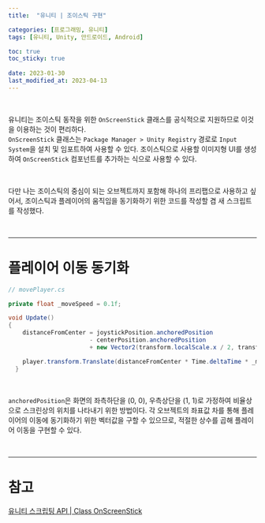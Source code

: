 ```yaml
---
title:  "유니티 | 조이스틱 구현"

categories: [프로그래밍, 유니티]
tags: [유니티, Unity, 안드로이드, Android]

toc: true
toc_sticky: true
 
date: 2023-01-30
last_modified_at: 2023-04-13
---
```


<br>

유니티는 조이스틱 동작을 위한 `OnScreenStick` 클래스를 공식적으로 지원하므로 이것을 이용하는 것이 편리하다.  
`OnScreenStick` 클래스는 `Package Manager > Unity Registry` 경로로 `Input System`을 설치 및 임포트하여 사용할 수 있다. 조이스틱으로 사용할 이미지형 UI를 생성하여 `OnScreenStick` 컴포넌트를 추가하는 식으로 사용할 수 있다.

<br>

다만 나는 조이스틱의 중심이 되는 오브젝트까지 포함해 하나의 프리팹으로 사용하고 싶어서, 조이스틱과 플레이어의 움직임을 동기화하기 위한 코드를 작성할 겸 새 스크립트를 작성했다.

<br>

---

# 플레이어 이동 동기화

```cs
// movePlayer.cs

private float _moveSpeed = 0.1f;

void Update()
{
    distanceFromCenter = joystickPosition.anchoredPosition
                       - centerPosition.anchoredPosition
                       + new Vector2(transform.localScale.x / 2, transform.localScale.y / 2);

    player.transform.Translate(distanceFromCenter * Time.deltaTime * _moveSpeed);
  }
```

<br>

`anchoredPosition`은 화면의 좌측하단을 (0, 0), 우측상단을 (1, 1)로 가정하여 비율상으로 스크린상의 위치를 나타내기 위한 방법이다. 각 오브젝트의 좌표값 차를 통해 플레이어의 이동에 동기화하기 위한 벡터값을 구할 수 있으므로, 적절한 상수를 곱해 플레이어 이동을 구현할 수 있다.

<br>

---
# 참고
[유니티 스크립팅 API | Class OnScreenStick](https://docs.unity3d.com/Packages/com.unity.inputsystem@1.0/api/UnityEngine.InputSystem.OnScreen.OnScreenStick.html)